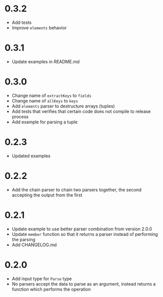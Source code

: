 # 0.3.2

- Add tests
- Improve `elements` behavior

# 0.3.1

- Update examples in README.md

# 0.3.0

- Change name of `extractKeys` to `fields`
- Change name of `allKeys` to `keys`
- Add `elements` parser to destructure arrays (tuples)
- Add tests that verifies that certain code does not compile to release
  process
- Add example for parsing a tuple

# 0.2.3

- Updated examples

# 0.2.2

- Add the chain parser to chain two parsers together, the second accepting
  the output from the first

# 0.2.1

- Update example to use better parser combination from version 2.0.0
- Update `member` function so that it returns a parser instead of performing
  the parsing
- Add CHANGELOG.md

# 0.2.0

- Add input type for `Parse` type
- No parsers accept the data to parse as an argument, instead returns a
  function which performs the operation
